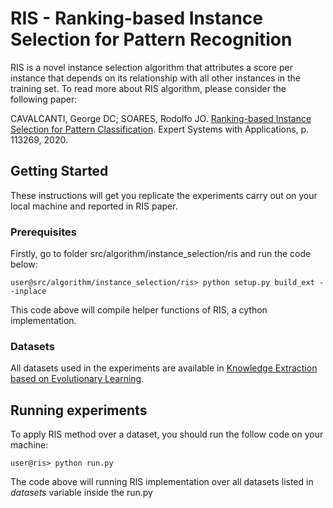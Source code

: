 # RIS - Ranking-based Instance Selection for Pattern Recognition

RIS is a novel instance selection algorithm that attributes a score per instance that depends on its relationship with all other instances in the training set. To read more about RIS algorithm, please consider the following paper:

CAVALCANTI, George DC; SOARES, Rodolfo JO. [Ranking-based Instance Selection for Pattern Classification](https://doi.org/10.1016/j.eswa.2020.113269). Expert Systems with Applications, p. 113269, 2020.

## Getting Started

These instructions will get you replicate the experiments carry out on your local machine and reported in RIS paper.

### Prerequisites

Firstly, go to folder src/algorithm/instance_selection/ris and run the code below:

```
user@src/algorithm/instance_selection/ris> python setup.py build_ext --inplace
```

This code above will compile helper functions of RIS, a cython implementation.

### Datasets

All datasets used in the experiments are available in [Knowledge Extraction based on Evolutionary Learning](https://sci2s.ugr.es/keel/datasets.php).

## Running experiments

To apply RIS method over a dataset, you should run the follow code on your machine:

```
user@ris> python run.py
```
The code above will running RIS implementation over all datasets listed in *datasets* variable inside the run.py